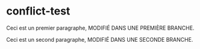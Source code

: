 # conflict-test

Ceci est un premier paragraphe, MODIFIÉ DANS UNE PREMIÈRE BRANCHE.

Ceci est un second paragraphe, MODIFIÉ DANS UNE SECONDE BRANCHE.
